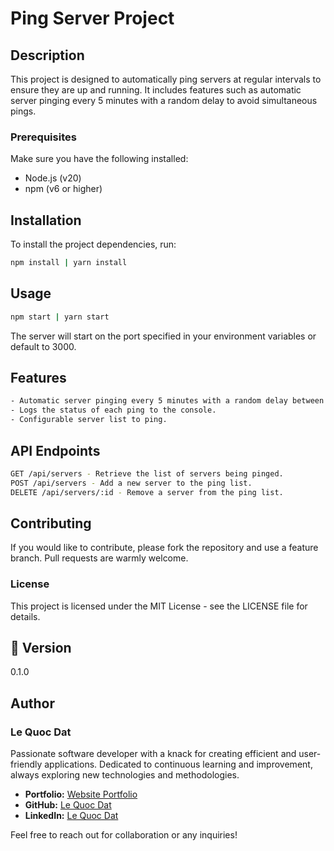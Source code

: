 # Ping Server Project

## Description

This project is designed to automatically ping servers at regular intervals to ensure they are up and running. It includes features such as automatic server pinging every 5 minutes with a random delay to avoid simultaneous pings.

### Prerequisites

Make sure you have the following installed:

- Node.js (v20)
- npm (v6 or higher)

## Installation

To install the project dependencies, run:

```sh
npm install | yarn install
```

## Usage

```sh
npm start | yarn start
```

The server will start on the port specified in your environment variables or default to 3000.

## Features

```sh
- Automatic server pinging every 5 minutes with a random delay between 0 and 20000 ms.
- Logs the status of each ping to the console.
- Configurable server list to ping.
```

## API Endpoints

```sh
GET /api/servers - Retrieve the list of servers being pinged.
POST /api/servers - Add a new server to the ping list.
DELETE /api/servers/:id - Remove a server from the ping list.
```

## Contributing

If you would like to contribute, please fork the repository and use a feature branch. Pull requests are warmly welcome.

### License

This project is licensed under the MIT License - see the LICENSE file for details.

## 📝 Version

0.1.0

## Author

### Le Quoc Dat

Passionate software developer with a knack for creating efficient and user-friendly applications. Dedicated to continuous learning and improvement, always exploring new technologies and methodologies.

- **Portfolio:** [Website Portfolio](https://ledat-portfolio.vercel.app/)
- **GitHub:** [Le Quoc Dat](https://github.com/le-dat)
- **LinkedIn:** [Le Quoc Dat](https://www.linkedin.com/in/le-quoc-dat)

Feel free to reach out for collaboration or any inquiries!
